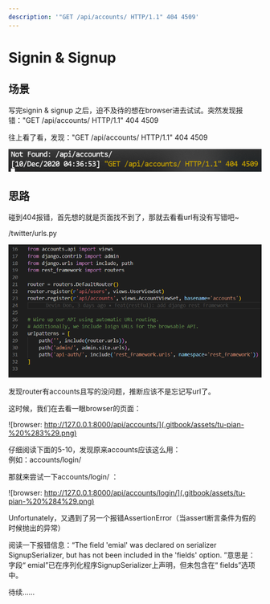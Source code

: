 ```yaml
---
description: '"GET /api/accounts/ HTTP/1.1" 404 4509'
---
```


# Signin & Signup

## 场景

写完signin & signup 之后，迫不及待的想在browser进去试试。突然发现报错："GET /api/accounts/ HTTP/1.1" 404 4509

往上看了看，发现："GET /api/accounts/ HTTP/1.1" 404 4509

![terminal&#x4E2D;&#x7684;&#x62A5;&#x9519;&#x4FE1;&#x606F;](.gitbook/assets/tu-pian-%20%282%29.png)

## 思路

碰到404报错，首先想的就是页面找不到了，那就去看看url有没有写错吧~

/twitter/urls.py

![/twitter/urls.py](.gitbook/assets/tu-pian-%20%281%29.png)

发现router有accounts且写的没问题，推断应该不是忘记写url了。

这时候，我们在去看一眼browser的页面：

![browser: http://127.0.0.1:8000/api/accounts/](.gitbook/assets/tu-pian-%20%283%29.png)

仔细阅读下面的5-10，发现原来accounts应该这么用：  
例如：accounts/login/

那就来尝试一下accounts/login/ ：

![browser: http://127.0.0.1:8000/api/accounts/login/](.gitbook/assets/tu-pian-%20%284%29.png)

Unfortunately，又遇到了另一个报错AssertionError（当assert断言条件为假的时候抛出的异常）

阅读一下报错信息：“The field 'emial' was declared on serializer SignupSerializer, but has not been included in the 'fields' option. ”意思是：字段“ emial”已在序列化程序SignupSerializer上声明，但未包含在“ fields”选项中。

待续……






